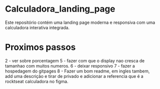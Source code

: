 # Calculadora_landing_page
Este repositório contém uma landing page moderna e responsiva com uma calculadora interativa integrada.


# Proximos passos
2 - ver sobre porcentagem
5 - fazer com que o display nao cresca de tamanhao com muitos numeros.
6 - deixar responsivo
7 - fazer a hospedagem do gitpages
8 - Fazer um bom readme, em ingles tambem, add uma descrição e tirar de privado e adicionar a referencia que é a rocktseat calculadora no figma.
